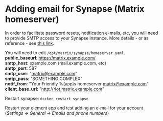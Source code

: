 # Adding email for Synapse (Matrix homeserver)
In order to facilitate password resets, notification e-mails, etc, you will need to provide SMTP access to your Synapse instance. More details - or as reference - see [this link](https://github.com/matrix-org/synapse/blob/develop/UPGRADE.rst#configure-smtp-in-synapse).

You will need to edit `/opt/matrix/synapse/homeserver.yaml`.  
**public_baseurl**: https://matrix.example.com/  
**smtp_host**: example.com (mail.example.com, etc)  
**smtp_port**: 587  
**smtp_user**: "matrix@example.com"  
**smtp_pass**: "SOMETHING COMPLEX"  
**notif_from**: "Your Friendly %(app)s homeserver <matrix@example.com>"  
**client_base_url**: "http://riot.matrix.example.com"  

Restart synapse: `docker restart synapse`  

Restart your element app and test adding an e-mail for your account (*Settings* -> *General* -> *Emails and phone numbers*)
